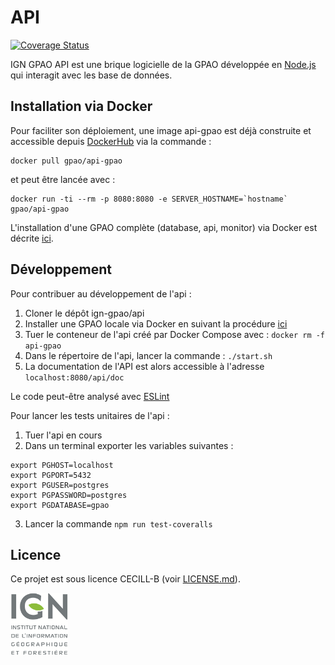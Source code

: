 # API

[![Coverage Status](https://coveralls.io/repos/github/ign-gpao/api/badge.svg)](https://coveralls.io/github/ign-gpao/api)

IGN GPAO API est une brique logicielle de la GPAO développée en [Node.js](https://nodejs.org/en) qui interagit avec les base de données.

## Installation via Docker

Pour faciliter son déploiement, une image api-gpao est déjà construite et accessible depuis [DockerHub](https://hub.docker.com/r/gpao/api-gpao) via la commande :
``` shell
docker pull gpao/api-gpao
```
et peut être lancée avec :
``` shell
docker run -ti --rm -p 8080:8080 -e SERVER_HOSTNAME=`hostname` gpao/api-gpao
```

L'installation d'une GPAO complète (database, api, monitor) via Docker est décrite [ici](https://github.com/ign-gpao/docker).

## Développement

Pour contribuer au développement de l'api :

1. Cloner le dépôt ign-gpao/api
2. Installer une GPAO locale via Docker en suivant la procédure  [ici](https://github.com/ign-gpao/docker)
3. Tuer le conteneur de l'api créé par Docker Compose avec : `docker rm -f api-gpao`
4. Dans le répertoire de l'api, lancer la commande : `./start.sh`
5. La documentation de l'API est alors accessible à l'adresse `localhost:8080/api/doc`

Le code peut-être analysé avec [ESLint](https://eslint.org/)

Pour lancer les tests unitaires de l'api :

1. Tuer l'api en cours
2. Dans un terminal exporter les variables suivantes :
``` shell
export PGHOST=localhost
export PGPORT=5432
export PGUSER=postgres
export PGPASSWORD=postgres
export PGDATABASE=gpao
```
3. Lancer la commande `npm run test-coveralls`

## Licence

Ce projet est sous licence CECILL-B (voir [LICENSE.md](https://github.com/ign-gpao/.github/blob/main/LICENSE.md)).

[![IGN](https://github.com/ign-gpao/.github/blob/main/images/logo_ign.png)](https://www.ign.fr)
